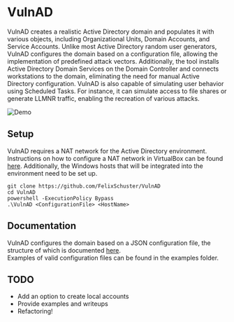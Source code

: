 # VulnAD

VulnAD creates a realistic Active Directory domain and populates it with various objects, including Organizational Units, Domain Accounts, and Service Accounts. Unlike most Active Directory random user generators, VulnAD configures the domain based on a configuration file, allowing the implementation of predefined attack vectors. Additionally, the tool installs Active Directory Domain Services on the Domain Controller and connects workstations to the domain, eliminating the need for manual Active Directory configuration. VulnAD is also capable of simulating user behavior using Scheduled Tasks. For instance, it can simulate access to file shares or generate LLMNR traffic, enabling the recreation of various attacks.

![Demo](./docs/pics/demo.gif)

## Setup
VulnAD requires a NAT network for the Active Directory environment. Instructions on how to configure a NAT network in VirtualBox can be found [here](./docs/vbox_nat.md). Additionally, the Windows hosts that will be integrated into the environment need to be set up.

```text
git clone https://github.com/FelixSchuster/VulnAD
cd VulnAD
powershell -ExecutionPolicy Bypass
.\VulnAD <ConfigurationFile> <HostName>
```

## Documentation

VulnAD configures the domain based on a JSON configuration file, the structure of which is documented [here](./docs/cfg_root.md).\
Examples of valid configuration files can be found in the examples folder.

## TODO
- Add an option to create local accounts
- Provide examples and writeups
- Refactoring!
